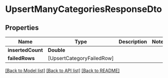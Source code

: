 # UpsertManyCategoriesResponseDto

## Properties
Name | Type | Description | Notes
------------ | ------------- | ------------- | -------------
**insertedCount** | **Double** |  | 
**failedRows** | [UpsertCategoryFailedRow] |  | 

[[Back to Model list]](../README.md#documentation-for-models) [[Back to API list]](../README.md#documentation-for-api-endpoints) [[Back to README]](../README.md)


